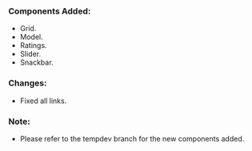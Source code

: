 ### Components Added:
- Grid.
- Model.
- Ratings.
- Slider.
- Snackbar.

### Changes:
- Fixed all links.

### Note:
- Please refer to the tempdev branch for the new components added.
